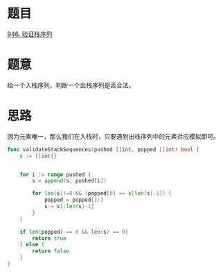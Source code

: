 # 题目
[946. 验证栈序列](https://leetcode-cn.com/problems/validate-stack-sequences/)

# 题意
给一个入栈序列，判断一个出栈序列是否合法。

# 思路
因为元素唯一，那么我们在入栈时，只要遇到出栈序列中的元素对应模拟即可。

```go
func validateStackSequences(pushed []int, popped []int) bool {
    s := []int{}


    for i := range pushed {
        s = append(s, pushed[i])

        for len(s)!=0 && (popped[0] == s[len(s)-1]) {
            popped = popped[1:]
            s = s[:len(s)-1]
        }
    }

    if len(popped) == 0 && len(s) == 0{
        return true 
    } else {
        return false 
    }
}
```